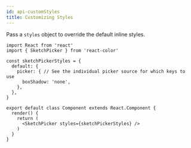 ```yaml
---
id: api-customStyles
title: Customizing Styles
---
```

Pass a `styles` object to override the default inline styles.

```
import React from 'react'
import { SketchPicker } from 'react-color'

const sketchPickerStyles = {
  default: {
    picker: { // See the individual picker source for which keys to use
      boxShadow: 'none',
    },
  },
}

export default class Component extends React.Component {
  render() {
    return (
      <SketchPicker styles={sketchPickerStyles} />
    )
  }
}
```
